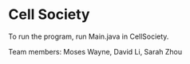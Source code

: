 # Cell Society

To run the program, run Main.java in CellSociety.

Team members: Moses Wayne, David Li, Sarah Zhou

